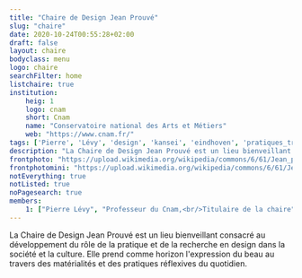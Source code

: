 ```yaml
---
title: "Chaire de Design Jean Prouvé"
slug: "chaire"
date: 2020-10-24T00:55:28+02:00
draft: false
layout: chaire
bodyclass: menu
logo: chaire
searchFilter: home
listchaire: true
institution:
    heig: 1
    logo: cnam
    short: Cnam
    name: "Conservatoire national des Arts et Métiers"
    web: "https://www.cnam.fr/"
tags: ['Pierre', 'Lévy', 'design', 'kansei', 'eindhoven', 'pratiques_transformatives']
description: "La Chaire de Design Jean Prouvé est un lieu bienveillant consacré au développement du rôle de la pratique et de la recherche en design dans la société et la culture. Elle prend comme horizon l'expression du beau au travers des matérialités et des pratiques réflexives du quotidien."
frontphoto: "https://upload.wikimedia.org/wikipedia/commons/6/61/Jean_prouv%C3%A9%2C_sedia_smontabile_%28CB_22_poi_n._301%29%2C_1947_ca.JPG"
frontphotomini: "https://upload.wikimedia.org/wikipedia/commons/6/61/Jean_prouv%C3%A9%2C_sedia_smontabile_%28CB_22_poi_n._301%29%2C_1947_ca.JPG"
notEverything: true
notListed: true
noPagesearch: true
members:
    1: ["Pierre Lévy", "Professeur du Cnam,<br/>Titulaire de la chaire", "https://live.staticflickr.com/65535/51393282608_d943089e8d.jpg", "/"]
---
```

La Chaire de Design Jean Prouvé est un lieu bienveillant consacré au développement du rôle de la pratique et de la recherche en design dans la société et la culture. Elle prend comme horizon l'expression du beau au travers des matérialités et des pratiques réflexives du quotidien.

